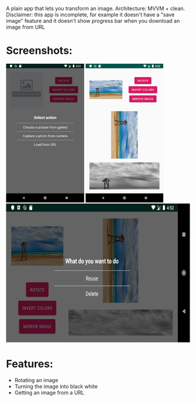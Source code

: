A plain app that lets you transform an image. Architecture: MVVM + clean.
Disclaimer: this app is incomplete, for example it doesn't have a "save image" feature and it doesn't show progress bar when you download an image from URL

# Screenshots:
<img src="/screenshots/1.png" height="380px"/> <img src="/screenshots/2.png" height="380px"/>
<img src="/screenshots/3.png" height="380px"/> 

# Features:
- Rotating an image
- Turning the image into black white
- Getting an image from a URL
